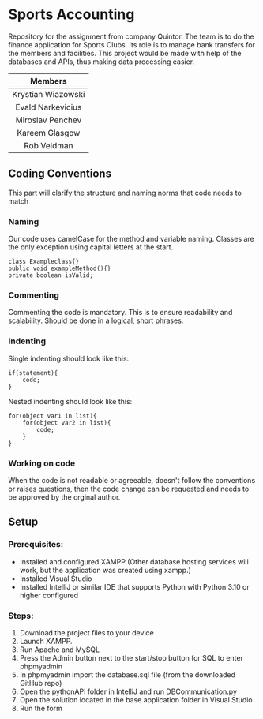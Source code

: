 # Sports Accounting
Repository for the assignment from company Quintor. The team is to do the finance application for Sports Clubs.
Its role is to manage bank transfers for the members and facilities.
This project would be made with help of the databases and APIs, thus making data processing easier.

|      Members       |
|:------------------:|
| Krystian Wiazowski |
| Evald Narkevicius  |
|  Miroslav Penchev  |
|   Kareem Glasgow   |
|    Rob Veldman     |

## Coding Conventions
This part will clarify the structure and naming norms that code needs to match

### Naming
Our code uses camelCase for the method and variable naming. Classes are the only exception using capital letters at the start.

    class Exampleclass{}
    public void exampleMethod(){}
    private boolean isValid;

### Commenting
Commenting the code is mandatory. This is to ensure readability and scalability. Should be done in a logical, short phrases.


### Indenting
Single indenting should look like this:

    if(statement){
        code;
    }

Nested indenting should look like this:

    for(object var1 in list){
        for(object var2 in list){
            code;
        }
    }

### Working on code
When the code is not readable or agreeable, doesn't follow the conventions or raises questions, then the code change can be requested and needs to be approved by the orginal author.


## Setup
### Prerequisites:
* Installed and configured XAMPP (Other database hosting services will work, but the application was created using xampp.)
* Installed Visual Studio
* Installed IntelliJ or similar IDE that supports Python with Python 3.10 or higher configured
### Steps:
1. Download the project files to your device
1. Launch XAMPP.
1. Run Apache and MySQL
1. Press the Admin button next to the start/stop button for SQL to enter phpmyadmin
1. In phpmyadmin import the database.sql file (from the downloaded GitHub repo)
1. Open the pythonAPI folder in IntelliJ and run DBCommunication.py
1. Open the solution located in the base application folder in Visual Studio
1. Run the form


